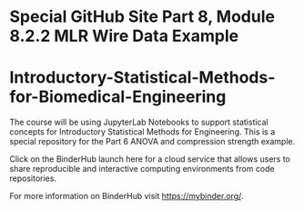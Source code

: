 # Special GitHub Site Part 8, Module 8.2.2 MLR Wire Data Example 
# Introductory-Statistical-Methods-for-Biomedical-Engineering

The course will be using JupyterLab Notebooks to support statistical concepts for Introductory Statistical Methods for Engineering. This is a special repository for the Part 6 ANOVA and compression strength example.    

Click on the BinderHub launch here for a cloud service that allows users to share reproducible and interactive computing environments from code repositories. 



For more information on BinderHub visit https://mybinder.org/.
